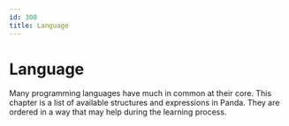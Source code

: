```yaml
---
id: 300
title: Language
---
```


# Language
Many programming languages have much in common at their core. This chapter is a list of available structures and expressions in Panda. They are ordered in a way that may help during the learning process.